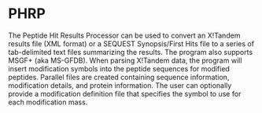 PHRP
====

The Peptide Hit Results Processor can be used to convert an X!Tandem results file (XML format) or a SEQUEST Synopsis/First Hits file to a series of tab-delimited text files summarizing the results. The program also supports MSGF+ (aka MS-GFDB). When parsing X!Tandem data, the program will insert modification symbols into the peptide sequences for modified peptides. Parallel files are created containing sequence information, modification details, and protein information. The user can optionally provide a modification definition file that specifies the symbol to use for each modification mass.
